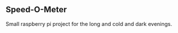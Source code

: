 Speed-O-Meter
------------------

Small raspberry pi project for the long and cold and dark evenings.